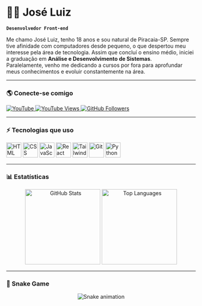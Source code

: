 # 👨‍💻 José Luiz  

**`Desenvolvedor Front-end`**

Me chamo José Luiz, tenho 18 anos e sou natural de Piracaia-SP. Sempre tive afinidade com computadores desde pequeno, o que despertou meu interesse pela área de tecnologia. Assim que concluí o ensino médio, iniciei a graduação em **Análise e Desenvolvimento de Sistemas**.  
Paralelamente, venho me dedicando a cursos por fora para aprofundar meus conhecimentos e evoluir constantemente na área.  

---

### 🌎 Conecte-se comigo  

<p align="left">
    <a href="https://youtube.com/@zzin9096?sub_confirmation=1" target="_blank">
        <img alt="YouTube" title="Inscreva-se no meu canal" src="https://custom-icon-badges.demolab.com/youtube/channel/subscribers/UCCWx2NV1J1SrCu-Fl_gPaZg?color=%23E05D44&label=YouTube&logo=video&logoColor=white&style=for-the-badge&labelColor=CE4630"/>
    </a>
    <a href="https://youtube.com/@zzin9096" target="_blank">
        <img alt="YouTube Views" title="Visualizações no YouTube" src="https://custom-icon-badges.demolab.com/youtube/channel/views/UCCWx2NV1J1SrCu-Fl_gPaZg?color=%23E1AD0E&logo=eye&logoColor=white&style=for-the-badge&labelColor=C79600"/>
    </a>
    <a href="https://github.com/zzin742?tab=followers" target="_blank">
        <img alt="GitHub Followers" title="Me siga no GitHub" src="https://custom-icon-badges.demolab.com/github/followers/zzin742?color=236ad3&labelColor=1155ba&style=for-the-badge&logo=github&label=Seguidores&logoColor=white"/>
    </a>
</p>

---

### ⚡ Tecnologias que uso  

<p>
  <img alt="HTML" title="HTML" width="40px" src="https://cdn.jsdelivr.net/gh/devicons/devicon/icons/html5/html5-original.svg"/>
  <img alt="CSS" title="CSS" width="40px" src="https://cdn.jsdelivr.net/gh/devicons/devicon/icons/css3/css3-original.svg"/>
  <img alt="JavaScript" title="JavaScript" width="40px" src="https://cdn.jsdelivr.net/gh/devicons/devicon/icons/javascript/javascript-original.svg"/>
  <img alt="React" title="React" width="40px" src="https://cdn.jsdelivr.net/gh/devicons/devicon/icons/react/react-original.svg"/>
  <img alt="Tailwind" title="Tailwind" width="40px" src="https://cdn.jsdelivr.net/gh/devicons/devicon/icons/tailwindcss/tailwindcss-original.svg"/>
  <img alt="Git" title="Git" width="40px" src="https://cdn.jsdelivr.net/gh/devicons/devicon/icons/git/git-original.svg"/>
  <img alt="Python" title="Python" width="40px" src="https://cdn.jsdelivr.net/gh/devicons/devicon/icons/python/python-original.svg"/>
</p>  

---

### 📊 Estatísticas  

<p align="center">
  <img alt="GitHub Stats" height="200" src="https://github-readme-stats.vercel.app/api?username=zzin742&show_icons=true&theme=tokyonight&include_all_commits=true&locale=pt-br"/>
  <img alt="Top Languages" height="200" src="https://github-readme-stats.vercel.app/api/top-langs/?username=zzin742&theme=tokyonight&layout=compact&custom_title=Tecnologias&langs_count=9"/>
</p>

---

### 🐍 Snake Game  

<p align="center">
  <img src="https://github.com/zzin742/zzin742/blob/output/github-contribution-grid-snake.svg" alt="Snake animation" />
</p>

